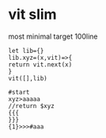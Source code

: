 # vit slim
most minimal
target 100line
```
let lib={}
lib.xyz=(x,vit)=>{
return vit.next(x)
}
vit([],lib)

```
```
#start
xyz>aaaaa
//return $xyz
{{{
}}}
{1}>>>#aaa
```
